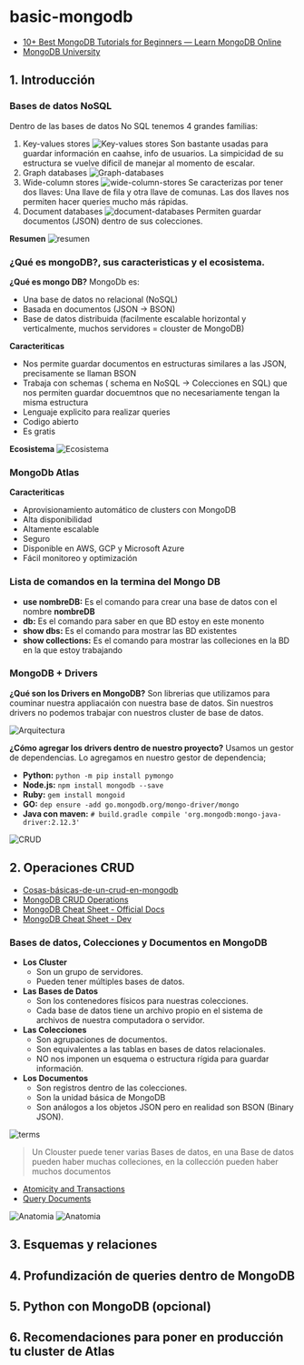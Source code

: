 # basic-mongodb

- [10+ Best MongoDB Tutorials for Beginners — Learn MongoDB Online](https://medium.com/quick-code/top-tutorials-to-learn-mongo-db-f1e52bee7445)
- [MongoDB University](https://university.mongodb.com)

## 1. Introducción

### Bases de datos NoSQL

Dentro de las bases de datos No SQL tenemos 4 grandes familias:
1. Key-values stores
  ![Key-values stores](./screenshots/key-value-stores.png)
  Son bastante usadas para guardar información en caahse, info de usuarios.
  La simpicidad de su estructura se vuelve dificil de manejar al momento de escalar.
2. Graph databases
  ![Graph-databases](./screenshots/graph-databases.png)
3. Wide-column stores
  ![wide-column-stores](./screenshots/wide-column-stores.png)
  Se caracterizas por tener dos llaves: Una llave de fila y otra llave de comunas.
  Las dos llaves nos permiten hacer queries mucho más rápidas.
4. Document databases
  ![document-databases](./screenshots/document-databases.png)
  Permiten guardar documentos (JSON) dentro de sus colecciones.

**Resumen**
![resumen](./screenshots/resumen.png)

### ¿Qué es mongoDB?, sus caracteristicas y el ecosistema.

**¿Qué es mongo DB?**
MongoDb es:
- Una base de datos no relacional (NoSQL)
- Basada en documentos (JSON -> BSON)
- Base de datos distribuida (facilmente escalable horizontal y verticalmente, muchos servidores = clouster de MongoDB)

**Caracteriticas**
- Nos permite guardar documentos en estructuras similares a las JSON, precisamente se llaman BSON
- Trabaja con schemas ( schema en NoSQL -> Colecciones en SQL) que nos permiten guardar docuemtnos que no necesariamente tengan la misma estructura
- Lenguaje explicito para realizar queries
- Codigo abierto
- Es gratis

**Ecosistema**
![Ecosistema](./screenshots/ecosistema.png)

### MongoDb Atlas

**Caracteriticas**
- Aprovisionamiento automático de clusters con MongoDB
- Alta disponibilidad
- Altamente escalable
- Seguro
- Disponible en AWS, GCP y Microsoft Azure
- Fácil monitoreo y optimización

### Lista de comandos en la termina del Mongo DB
- **use nombreDB:** Es el comando para crear una base de datos con el nombre **nombreDB**
- **db:** Es el comando para saber en que BD estoy en este monento
- **show dbs:** Es el comando para mostrar las BD existentes
- **show collections:** Es el comando para mostrar las colleciones en la BD en la que estoy trabajando

### MongoDB + Drivers

**¿Qué son los Drivers en MongoDB?**
Son librerias que utilizamos para couminar nuestra appliacaión con nuestra base de datos. Sin nuestros drivers no podemos trabajar con nuestros cluster de base de datos.

![Arquitectura](./screenshots/arquitectura-mongodb.png)

**¿Cómo agregar los drivers dentro de nuestro proyecto?**
Usamos un gestor de dependencias. Lo agregamos en nuestro gestor de dependencia;
- **Python:** ```python -m pip install pymongo```
- **Node.js:** ```npm install mongodb --save```
- **Ruby:** ```gem install mongoid```
- **GO:** ```dep ensure -add go.mongodb.org/mongo-driver/mongo```
- **Java con maven:**
```# build.gradle compile 'org.mongodb:mongo-java-driver:2.12.3'```

![CRUD](./screenshots/inicio-rapido.png)

## 2. Operaciones CRUD

- [Cosas-básicas-de-un-crud-en-mongodb](https://platzi.com/tutoriales/1533-mongodb/4102-cosas-basicas-de-un-crud-en-mongodb/)
- [MongoDB CRUD Operations](https://docs.mongodb.com/manual/crud/)
- [MongoDB Cheat Sheet - Official Docs](https://www.mongodb.com/developer/quickstart/cheat-sheet/)
- [MongoDB Cheat Sheet - Dev](https://gist.github.com/bradtraversy/f407d642bdc3b31681bc7e56d95485b6)

### Bases de datos, Colecciones y Documentos en MongoDB
- **Los Cluster** 
  - Son un grupo de servidores.
  - Pueden tener múltiples bases de datos.
- **Las Bases de Datos** 
  - Son los contenedores físicos para nuestras colecciones.
  - Cada base de datos tiene un archivo propio en el sistema de archivos de nuestra computadora o servidor.
- **Las Colecciones** 
  - Son agrupaciones de documentos.
  - Son equivalentes a las tablas en bases de datos relacionales.
  - NO nos imponen un esquema o estructura rígida para guardar información.
- **Los Documentos** 
  - Son registros dentro de las colecciones.
  - Son la unidad básica de MongoDB
  - Son análogos a los objetos JSON pero en realidad son BSON (Binary JSON).

![terms](./screenshots/terms.png)

>Un Clouster puede tener varias Bases de datos, en una Base de datos pueden haber muchas colleciones, en la collección pueden haber muchos documentos

- [Atomicity and Transactions](https://docs.mongodb.com/manual/core/write-operations-atomicity/)
- [Query Documents](https://docs.mongodb.com/manual/tutorial/query-documents/)

![Anatomia](./screenshots/anatomia1.png)
![Anatomia](./screenshots/anatomia2.png)

## 3. Esquemas y relaciones
## 4. Profundización de queries dentro de MongoDB
## 5. Python con MongoDB (opcional)
## 6. Recomendaciones para poner en producción tu cluster de Atlas
